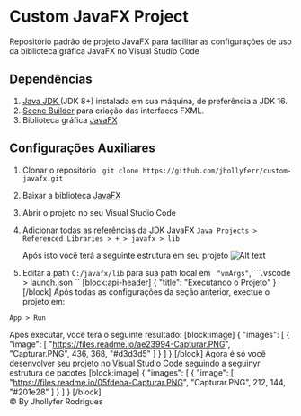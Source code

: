 # Custom JavaFX Project

Repositório padrão de projeto JavaFX para facilitar as configurações de uso da biblioteca gráfica JavaFX no Visual Studio Code

## Dependências

1. <a href="https://www.oracle.com/br/java/technologies/javase-downloads.html">Java JDK </a> (JDK 8+) instalada em sua máquina, de preferência a JDK 16.
2. <a href="https://gluonhq.com/products/scene-builder/">Scene Builder</a> para criação das interfaces FXML.
3. Biblioteca gráfica <a href="https://gluonhq.com/products/javafx/">JavaFX</a>

## Configurações Auxiliares

1. Clonar o repositório ``` git clone https://github.com/jhollyferr/custom-javafx.git```
2. Baixar a biblioteca <a href="https://gluonhq.com/products/javafx/">JavaFX</a>
3. Abrir o projeto no seu Visual Studio Code
4. Adicionar todas as referências da JDK JavaFX 
   ```Java Projects > Referenced Libraries > + > javafx > lib```

   Após isto você terá a seguinte estrutura em seu projeto
    ![Alt text](readme/teste.png)

4. Editar a path ``` C:/javafx/lib ``` para sua path local em ``` "vmArgs"```, ```.vscode > launch.json ``
[block:api-header]
{
  "title": "Executando o Projeto"
}
[/block]
Após todas as configurações da seção anterior, exectue o projeto em:

``` App > Run ```

Após executar, você terá o seguinte resultado:
[block:image]
{
  "images": [
    {
      "image": [
        "https://files.readme.io/ae23994-Capturar.PNG",
        "Capturar.PNG",
        436,
        368,
        "#d3d3d5"
      ]
    }
  ]
}
[/block]
Agora é só você desenvolver seu projeto no Visual Studio Code seguindo a seguinyr estrutura de pacotes
[block:image]
{
  "images": [
    {
      "image": [
        "https://files.readme.io/05fdeba-Capturar.PNG",
        "Capturar.PNG",
        212,
        144,
        "#201e28"
      ]
    }
  ]
}
[/block]
<br>
&copy; By Jhollyfer Rodrigues